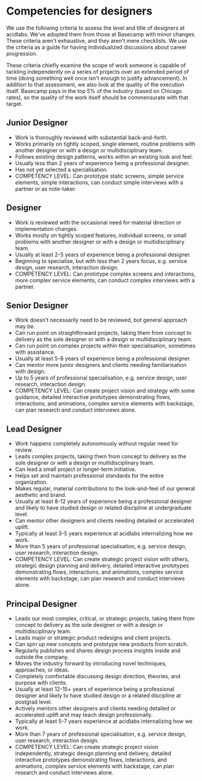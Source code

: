 # Competencies for designers

We use the following criteria to assess the level and title of designers at acidlabs. We've adopted them from those at Basecamp with minor changes. These criteria aren't exhaustive, and they aren't mere checklists. We use the criteria as a guide for having individualized discussions about career progression.

These criteria chiefly examine the scope of work someone is capable of tackling independently on a series of projects over an extended period of time (doing something well once isn't enough to justify advancement). In addition to that assessment, we also look at the quality of the execution itself. Basecamp pays in the top 5% of the industry (based on Chicago rates), so the quality of the work itself should be commensurate with that target.

## Junior Designer
* Work is thoroughly reviewed with substantial back-and-forth.
* Works primarily on tightly scoped, single element, routine problems with another designer or with a design or multidisciplinary team.
* Follows existing design patterns, works within an existing look and feel.
* Usually less than 2 years of experience being a professional designer.
* Has not yet selected a specialisation.
* COMPETENCY LEVEL: Can prototype static screens, simple service elements, simple interactions, can conduct simple interviews with a partner or as note-taker.

## Designer
* Work is reviewed with the occasional need for material direction or implementation changes.
* Works mostly on tightly scoped features, individual screens, or small problems with another designer or with a design or multidisciplinary team.
* Usually at least 2-5 years of experience being a professional designer.
* Beginning to specialise, but with less than 2 years focus, e.g. service design, user research, interaction design.
* COMPETENCY LEVEL: Can prototype complex screens and interactions, more complex service elements, can conduct complex interviews with a partner.

## Senior Designer
* Work doesn't necessarily need to be reviewed, but general approach may be.
* Can run point on straightforward projects, taking them from concept to delivery as the sole designer or with a design or multidisciplinary team.
* Can run point on complex projects within their specialisation, sometimes with assistance.
* Usually at least 5-8 years of experience being a professional designer.
* Can mentor more junior designers and clients needing familiarisation with design.
* Up to 5 years of professional specialisation, e.g. service design, user research, interaction design.
* COMPETENCY LEVEL: Can create project vision and strategy with some guidance, detailed interactive prototypes demonstrating flows, interactions, and animations, complex service elements with backstage, can plan research and conduct interviews alone.

## Lead Designer
* Work happens completely autonomously without regular need for review.
* Leads complex projects, taking them from concept to delivery as the sole designer or with a design or multidisciplinary team.
* Can lead a small project or longer-term initiative.
* Helps set and maintain professional standards for the entire organization.
* Makes regular, material contributions to the look-and-feel of our general aesthetic and brand.
* Usually at least 8-12 years of experience being a professional designer and likely to have studied design or related discipline at undergraduate level.
* Can mentor other designers and clients needing detailed or accelerated uplift.
* Typically at least 3-5 years experience at acidlabs internalizing how we work.
* More than 5 years of professional specialisation, e.g. service design, user research, interaction design.
* COMPETENCY LEVEL: Can create strategic project vision with others, strategic design planning and delivery, detailed interactive prototypes demonstrating flows, interactions, and animations, complex service elements with backstage, can plan research and conduct interviews alone.

## Principal Designer
* Leads our most complex, critical, or strategic projects, taking them from concept to delivery as the sole designer or with a design or multidisciplinary team.
* Leads major or strategic product redesigns and client projects.
* Can spin up new concepts and prototype new products from scratch.
* Regularly publishes and shares design process insights inside and outside the company.
* Moves the industry forward by introducing novel techniques, approaches, or ideas.
* Completely comfortable discussing design direction, theories, and purpose with clients.
* Usually at least 12-15+ years of experience being a professional designer and likely to have studied design or a related discipline at postgrad level.
* Actively mentors other designers and clients needing detailed or accelerated uplift and may teach design professionally.
* Typically at least 5-7 years experience at acidlabs internalizing how we work.
* More than 7 years of professional specialisation, e.g. service design, user research, interaction design.
* COMPETENCY LEVEL: Can create strategic project vision independently, strategic design planning and delivery, detailed interactive prototypes demonstrating flows, interactions, and animations, complex service elements with backstage, can plan research and conduct interviews alone.
